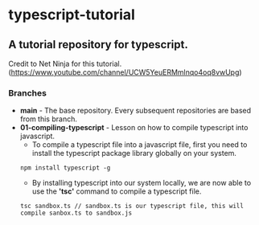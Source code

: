 # typescript-tutorial

## A tutorial repository for typescript.
Credit to Net Ninja for this tutorial. (https://www.youtube.com/channel/UCW5YeuERMmlnqo4oq8vwUpg)

### Branches
* **main** - The base repository. Every subsequent repositories are based from this branch.
* **01-compiling-typescript** - Lesson on how to compile typescript into javascript.
  * To compile a typescript file into a javascript file, first you need to install the typescript package library globally on your system.
  ```
  npm install typescript -g
  ```
  * By installing typescript into our system locally, we are now able to use the **'tsc'** command to compile a typescript file.
  ```
  tsc sandbox.ts // sandbox.ts is our typescript file, this will compile sanbox.ts to sandbox.js
  ```
